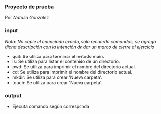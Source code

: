 ### Proyecto de prueba

Por _Natalia Gonzalez_

### input 
_Nota: No copie el enunciado exacto, solo recuerdo comandos, se agrega dicha descripción con la intención de dar un marco de cierre al ejercicio_

* quit: Se utiliza para terminar el método main.
* ls: Se utiliza para listar el contenido de un directorio.
* pwd: Se utiliza para imprimir el nombre del directorio actual.
* cd: Se utiliza para imprimir el nombre del directorio actual. 
* mkdir: Se utiliza para crear 'Nueva carpeta'.
* touch: Se utiliza para crear 'Nueva carpeta'.

### output

* Ejecuta comando según corresponda
